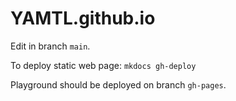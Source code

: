# YAMTL.github.io

Edit in branch `main`.

To deploy static web page: `mkdocs gh-deploy`

Playground should be deployed on branch `gh-pages`.